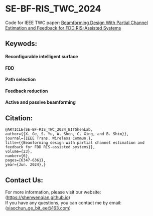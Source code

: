 # SE-BF-RIS_TWC_2024

Code for IEEE TWC paper: [Beamforming Design With Partial Channel Estimation and Feedback for FDD RIS-Assisted Systems](https://ieeexplore.ieee.org/document/10319390)

## Keywods:

#### Reconfigurable intelligent surface

#### FDD

#### Path selection

#### Feedback reduction

#### Active and passive beamforming

## Citation:

```
@ARTICLE{SE-BF-RIS_TWC_2024_BITShenLab,
author={{X. Ge, S. Yu, W. Shen, C. Xing, and B. Shim}},
journal={IEEE Trans. Wireless Commun.},
title={{Beamforming design with partial channel estimation and feedback for FDD RIS-assisted systems}},
volume={23},
number={6},
pages={6347-6361},
year={Jun. 2024},}
```

## Contact Us:
For more information, please visit our website: (https://shenwenqian.github.io) <br>
If you have any questions, you can contact me by email: (xiaochun_ge_bit_ee@163.com)

